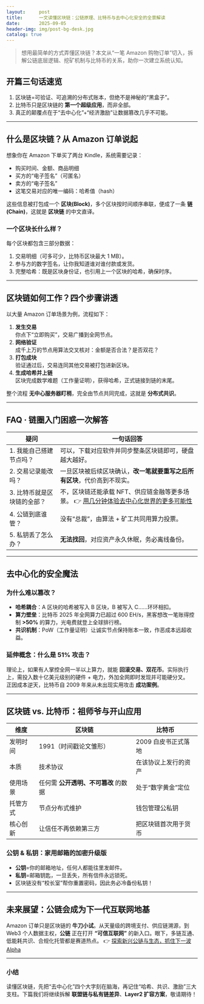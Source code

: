 ```yaml
---
layout:     post
title:      一文读懂区块链：公链原理、比特币与去中心化安全的全景解读
date:       2025-09-05
header-img: img/post-bg-desk.jpg
catalog: true
---
```


> 想用最简单的方式弄懂区块链？本文从“一笔 Amazon 购物订单”切入，拆解公链底层逻辑、挖矿机制与比特币的关系，助你一次建立系统认知。

## 开篇三句话速览
1. 区块链=可验证、可追溯的分布式账本，但绝不是神秘的“黑盒子”。  
2. 比特币只是区块链的 **第一个超级应用**，而非全部。  
3. 真正的颠覆点在于“去中心化”+“经济激励”让数据篡改几乎不可能。

---

## 什么是区块链？从 Amazon 订单说起

想象你在 Amazon 下单买了两台 Kindle，系统需要记录：

- 购买时间、金额、商品明细  
- 买方的“电子签名”（可匿名）  
- 卖方的“电子签名”  
- 这笔交易对应的唯一编码：哈希值（hash）

这些信息被打包成一个 **区块(Block)**，多个区块按时间顺序串联，便成了一条 **链(Chain)**，这就是 **区块链** 的中文直译。

### 一个区块长什么样？
每个区块都包含三部分数据：
1. 交易明细（可多可少，比特币区块最大 1 MB）。  
2. 参与方的数字签名，让你我知道谁对谁付款或发货。  
3. 完整哈希：既是区块身份证，也引用上一个区块的哈希，确保时序。

---

## 区块链如何工作？四个步骤讲透

以大量 Amazon 订单场景为例，流程如下：

1. **发生交易**  
   你点下“立即购买”，交易广播到全网节点。
2. **网络验证**  
   成千上万的节点用算法交叉核对：金额是否合法？是否双花？  
3. **打包成块**  
   验证通过后，交易连同其他交易被打包进新区块。  
4. **生成哈希并上链**  
   区块完成数学难题（工作量证明），获得哈希，正式链接到链的末尾。

整个流程 **无中心服务器盯梢**，完全由节点共同完成，这就是 **分布式共识**。

---

## FAQ · 链圈入门困惑一次解答

| 疑问 | 一句话回答 |
| --- | --- |
| 1. 我能自己搭建节点吗？ | 可以，下载对应软件并同步整条区块链即可，硬盘越大越好。 |
| 2. 交易记录能改吗？ | 一旦区块被后续区块确认，**改一笔就要重写之后所有区块**，代价高到不现实。 |
| 3. 比特币就是区块链的全部？ | 不，区块链还能承载 NFT、供应链金融等更多场景。 👉 [用几分钟体验去中心化世界的更多可能性](https://okxdog.com/) |
| 4. 公链到底谁管？ | 没有“总裁”，由算法 + 矿工共同用算力投票。 |
| 5. 私钥丢了怎么办？ | **无法找回**，对应资产永久休眠，务必离线备份。 |

---

## 去中心化的安全魔法

### 为什么难以篡改？
- **哈希耦合**：A 区块的哈希被写入 B 区块，B 被写入 C……环环相扣。  
- **算力壁垒**：比特币 2025 年全网算力已超过 600 EH/s，黑客想改一笔账得控制 **>50%** 的算力，光电费就登上全球排行榜。  
- **共识机制**：PoW（工作量证明）让诚实节点保持账本一致，作恶成本远超收益。

### 延伸概念：什么是 51% 攻击？
理论上，如果有人掌控全网一半以上算力，就能 **回滚交易、双花币**。实际执行上，需投入数十亿美元级别的硬件 + 电力，外加全网即时发现并可能硬分叉。  
正因成本逆天，比特币自 2009 年来从未出现实用攻击 **成功案例**。

---

## 区块链 vs. 比特币：祖师爷与开山应用

| 维度 | 区块链 | 比特币 |
| --- | --- | --- |
| 发明时间 | 1991（时间戳论文雏形） | 2009 白皮书正式落地 |
| 本质 | 技术协议 | 在该协议上发行的资产 |
| 使用场景 | 任何需 **公开透明、不可篡改** 的数据 | 处于“数字黄金”定位 |
| 托管方式 | 节点分布式维护 | 钱包管理公私钥 |
| 核心创新 | 让信任不再依赖第三方 | 把区块链首次用于货币 |

### 公钥 & 私钥：家用邮箱的加密升级版
- **公钥**=你的邮箱地址，任何人都能往里发邮件。  
- **私钥**=邮箱钥匙，一旦丢失，所有信件永远锁死。  
- 区块链没有“校长室”帮你重置密码，因此务必冷备份私钥！

---

## 未来展望：公链会成为下一代互联网地基

Amazon 订单只是区块链的 **牛刀小试**。从天量级的跨境支付、供应链溯源，到 Web3 个人数据主权，**公链** 正在打开 **“可信互联网”** 的新入口。眼下，多链互通、低能耗共识、合规化托管都是赛道热点。 👉 [探索新兴公链与生态，抓住下一波 Alpha](https://okxdog.com/)

---

### 小结
读懂区块链，先把“去中心化”四个大字刻在脑海，再记住“哈希、共识、激励”三大支柱。下篇我们将继续拆解 **联盟链与私有链差异**、**Layer2 扩容方案**，敬请期待！